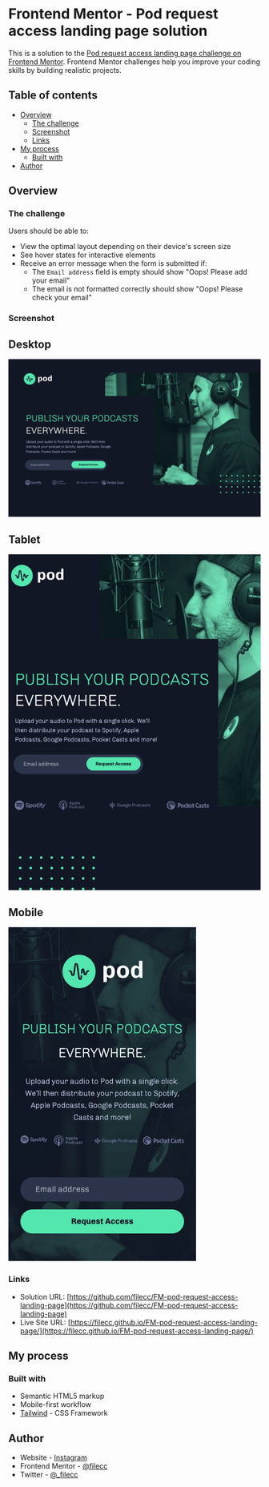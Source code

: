 # Frontend Mentor - Pod request access landing page solution

This is a solution to the [Pod request access landing page challenge on Frontend Mentor](https://www.frontendmentor.io/challenges/pod-request-access-landing-page-eyTmdkLSG). Frontend Mentor challenges help you improve your coding skills by building realistic projects. 

## Table of contents

- [Overview](#overview)
  - [The challenge](#the-challenge)
  - [Screenshot](#screenshot)
  - [Links](#links)
- [My process](#my-process)
  - [Built with](#built-with)
- [Author](#author)


## Overview

### The challenge

Users should be able to:

- View the optimal layout depending on their device's screen size
- See hover states for interactive elements
- Receive an error message when the form is submitted if:
  - The `Email address` field is empty should show "Oops! Please add your email"
  - The email is not formatted correctly should show "Oops! Please check your email"

### Screenshot

## Desktop
![Desktop](./desktop.png)

## Tablet
![Tablet](./tablet.png)

## Mobile
![Mobile](./mobile.png)


### Links

- Solution URL: [https://github.com/filecc/FM-pod-request-access-landing-page](https://github.com/filecc/FM-pod-request-access-landing-page)
- Live Site URL: [https://filecc.github.io/FM-pod-request-access-landing-page/](https://filecc.github.io/FM-pod-request-access-landing-page/)

## My process

### Built with

- Semantic HTML5 markup
- Mobile-first workflow
- [Tailwind](https://tailwindcss.com/) - CSS Framework

## Author

- Website - [Instagram](https://www.instagram.com/filecc)
- Frontend Mentor - [@filecc](https://www.frontendmentor.io/profile/filecc)
- Twitter - [@_filecc](https://www.twitter.com/_filecc)
